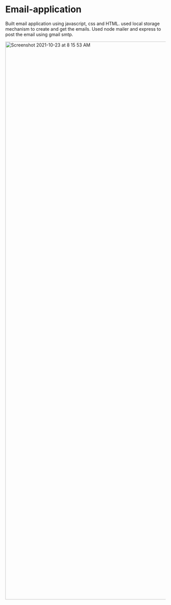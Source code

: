 # Email-application
Built email application using javascript, css and HTML.
used local storage mechanism to create and get the emails.
Used node mailer and express to post the email using gmail smtp.

<img width="1747" alt="Screenshot 2021-10-23 at 8 15 53 AM" src="https://user-images.githubusercontent.com/26399343/138539846-7ebf0e04-19cf-4b8f-b32b-8d449bd49ba7.png">
